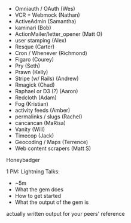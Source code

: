 * Omniauth / OAuth (Wes)
* VCR + Webmock (Nathan)
* ActiveAdmin (Samantha)
* kaminari (Bob)
* ActionMailer/letter_opener (Matt O)
* user stamping (Alex)
* Resque (Carter)
* Cron / Whenever (Richmond)
* Figaro (Courey)
* Pry (Seth)
* Prawn (Kelly)
* Stripe (w/ Rails) (Andrew)
* Rmagick (Chad)
* Raphael or D3 (?) (Aaron)
* Redcloth (Adam)
* Fog (Kristian)
* activity feeds (Amber)
* permalinks / slugs (Rachel)
* cancancan (MaRisa)
* Vanity (Will)
* Timecop (Jack)
* Geocoding / Maps (Terrence)
* Web content scrapers (Matt S)

Honeybadger


1 PM: Lightning Talks:
* ~5m
* What the gem does
* How to get started
* What the output of the gem is

actually written output for your peers' reference
